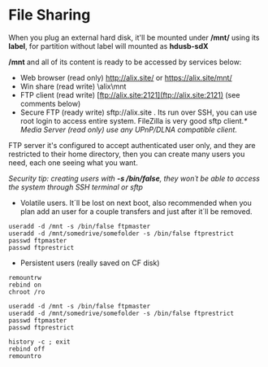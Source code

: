 # File Sharing #

When you plug an external hard disk, it'll be mounted under **/mnt/** using its **label**, for partition without label will mounted as **hdusb-sdX**

**/mnt** and all of its content is ready to be accessed by services below:
  * Web browser (read only) http://alix.site/ or https://alix.site/mnt/
  * Win share (read write) \\alix\mnt
  * FTP client (read write) [ftp://alix.site:2121](ftp://alix.site:2121) (see comments below)
  * Secure FTP (ready write) sftp://alix.site . Its run over SSH, you can use root login to access entire system. FileZilla is very good sftp client._* Media Server (read only) use any UPnP/DLNA compatible client._

FTP server it's configured to accept authenticated user only, and they are restricted to their home directory, then you can create many users you need, each one seeing what you want.

_Security tip: creating users with **-s /bin/false**, they won´t be able to access the system through SSH terminal or sftp_


  * Volatile users. It´ll be lost on next boot, also recommended when you plan add an user for a couple transfers and just after it´ll be removed.
```
useradd -d /mnt -s /bin/false ftpmaster
useradd -d /mnt/somedrive/somefolder -s /bin/false ftprestrict
passwd ftpmaster
passwd ftprestrict
```

  * Persistent users (really saved on CF disk)
```
remountrw
rebind on
chroot /ro

useradd -d /mnt -s /bin/false ftpmaster
useradd -d /mnt/somedrive/somefolder -s /bin/false ftprestrict
passwd ftpmaster
passwd ftprestrict

history -c ; exit
rebind off
remountro
```